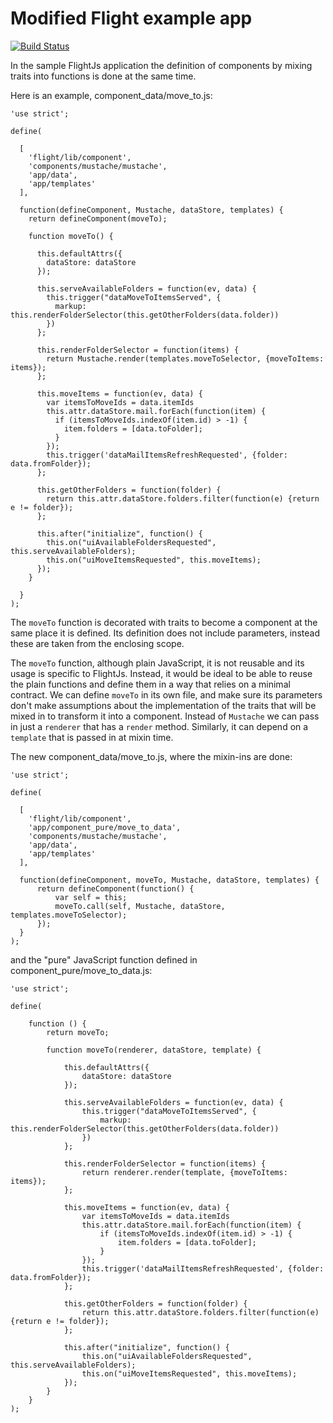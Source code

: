 # Modified Flight example app

[![Build Status](https://travis-ci.org/flightjs/example-app.png?branch=master)](http://travis-ci.org/flightjs/example-app)

In the sample FlightJs application the definition of components by mixing traits into functions is done at the same
time.

Here is an example, component_data/move_to.js:

    'use strict';

    define(

      [
        'flight/lib/component',
        'components/mustache/mustache',
        'app/data',
        'app/templates'
      ],

      function(defineComponent, Mustache, dataStore, templates) {
        return defineComponent(moveTo);

        function moveTo() {

          this.defaultAttrs({
            dataStore: dataStore
          });

          this.serveAvailableFolders = function(ev, data) {
            this.trigger("dataMoveToItemsServed", {
              markup: this.renderFolderSelector(this.getOtherFolders(data.folder))
            })
          };

          this.renderFolderSelector = function(items) {
            return Mustache.render(templates.moveToSelector, {moveToItems: items});
          };

          this.moveItems = function(ev, data) {
            var itemsToMoveIds = data.itemIds
            this.attr.dataStore.mail.forEach(function(item) {
              if (itemsToMoveIds.indexOf(item.id) > -1) {
                item.folders = [data.toFolder];
              }
            });
            this.trigger('dataMailItemsRefreshRequested', {folder: data.fromFolder});
          };

          this.getOtherFolders = function(folder) {
            return this.attr.dataStore.folders.filter(function(e) {return e != folder});
          };

          this.after("initialize", function() {
            this.on("uiAvailableFoldersRequested", this.serveAvailableFolders);
            this.on("uiMoveItemsRequested", this.moveItems);
          });
        }

      }
    );

The <code>moveTo</code> function is decorated with traits to become a component at the same place it is defined.
Its definition does not include parameters, instead these are taken from the enclosing scope.

The <code>moveTo</code> function, although plain JavaScript, it is not reusable and its usage is specific to FlightJs.
Instead, it would be ideal to be able to reuse the plain functions and define them in a way that relies on a minimal
contract. We can define <code>moveTo</code> in its own file, and make sure its parameters don't make
assumptions about the implementation of the traits that will be mixed in to transform it into a component. Instead
of <code>Mustache</code>  we can pass in just a <code>renderer</code>  that has a
<code>render</code>  method. Similarly, it can depend on a <code>template</code>  that is
passed in at mixin time.

The new component_data/move_to.js, where the mixin-ins are done:

    'use strict';

    define(

      [
        'flight/lib/component',
        'app/component_pure/move_to_data',
        'components/mustache/mustache',
        'app/data',
        'app/templates'
      ],

      function(defineComponent, moveTo, Mustache, dataStore, templates) {
          return defineComponent(function() {
              var self = this;
              moveTo.call(self, Mustache, dataStore, templates.moveToSelector);
          });
      }
    );

and the "pure" JavaScript function defined in component_pure/move_to_data.js:

    'use strict';

    define(

        function () {
            return moveTo;

            function moveTo(renderer, dataStore, template) {

                this.defaultAttrs({
                    dataStore: dataStore
                });

                this.serveAvailableFolders = function(ev, data) {
                    this.trigger("dataMoveToItemsServed", {
                        markup: this.renderFolderSelector(this.getOtherFolders(data.folder))
                    })
                };

                this.renderFolderSelector = function(items) {
                    return renderer.render(template, {moveToItems: items});
                };

                this.moveItems = function(ev, data) {
                    var itemsToMoveIds = data.itemIds
                    this.attr.dataStore.mail.forEach(function(item) {
                        if (itemsToMoveIds.indexOf(item.id) > -1) {
                            item.folders = [data.toFolder];
                        }
                    });
                    this.trigger('dataMailItemsRefreshRequested', {folder: data.fromFolder});
                };

                this.getOtherFolders = function(folder) {
                    return this.attr.dataStore.folders.filter(function(e) {return e != folder});
                };

                this.after("initialize", function() {
                    this.on("uiAvailableFoldersRequested", this.serveAvailableFolders);
                    this.on("uiMoveItemsRequested", this.moveItems);
                });
            }
        }
    );

